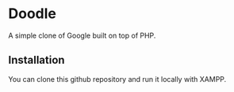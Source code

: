 # Doodle
A simple clone of Google built on top of PHP.

## Installation
You can clone this github repository and run it locally with XAMPP. 
